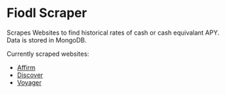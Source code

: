 # Fiodl Scraper

Scrapes Websites to find historical rates of cash or cash equivalant APY. Data is stored in MongoDB.

Currently scraped websites:

- [Affirm](https://www.affirm.com/savings)
- [Discover](https://www.discover.com/online-banking/savings-account/)
- [Voyager](https://rewards.investvoyager.com/interest/)

